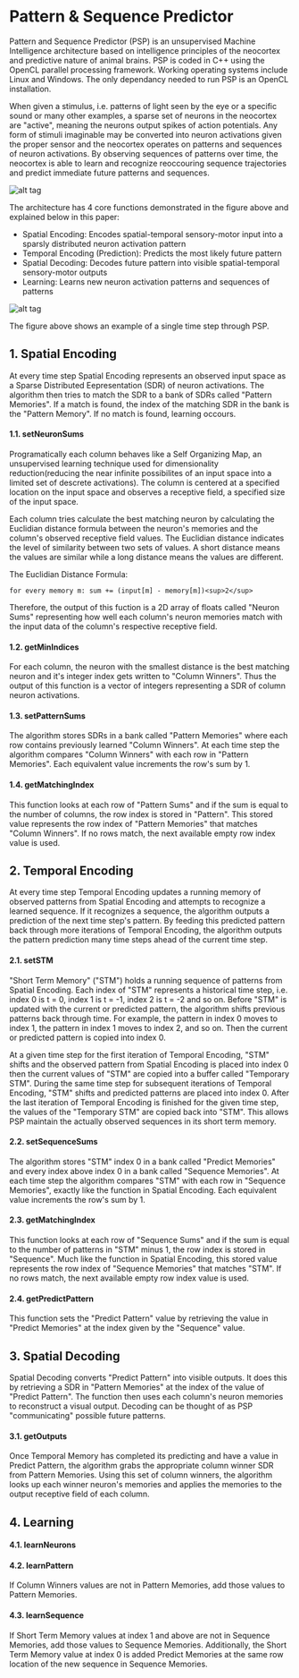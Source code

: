 # Pattern & Sequence Predictor

Pattern and Sequence Predictor (PSP) is an unsupervised Machine Intelligence architecture based on intelligence principles of the neocortex and predictive nature of animal brains.  PSP is coded in C++ using the OpenCL parallel processing framework.  Working operating systems include Linux and Windows.  The only dependancy needed to run PSP is an OpenCL installation.

When given a stimulus, i.e. patterns of light seen by the eye or a specific sound or many other examples, a sparse set of neurons in the neocortex are "active", meaning the neurons output spikes of action potentials.  Any form of stimuli imaginable may be converted into neuron activations given the proper sensor and the neocortex operates on patterns and sequences of neuron activations.  By observing sequences of patterns over time, the neocortex is able to learn and recognize reoccouring sequence trajectories and predict immediate future patterns and sequences.  

![alt tag](https://raw.githubusercontent.com/ddigiorg/neuroowl.github.io/master/webpages/technology/pattern-sequence-predictor/figure-1.png)

The architecture has 4 core functions demonstrated in the figure above and explained below in this paper:
- Spatial Encoding: Encodes spatial-temporal sensory-motor input into a sparsly distributed neuron activation pattern
- Temporal Encoding (Prediction): Predicts the most likely future pattern
- Spatial Decoding: Decodes future pattern into visible spatial-temporal sensory-motor outputs
- Learning: Learns new neuron activation patterns and sequences of patterns

![alt tag](https://raw.githubusercontent.com/ddigiorg/neuroowl.github.io/master/webpages/technology/pattern-sequence-predictor/map.png)

The figure above shows an example of a single time step through PSP.

## 1. Spatial Encoding

At every time step Spatial Encoding represents an observed input space as a Sparse Distributed Eepresentation (SDR) of neuron activations.  The algorithm then tries to match the SDR to a bank of SDRs called "Pattern Memories".  If a match is found, the index of the matching SDR in the bank is the "Pattern Memory".  If no match is found, learning occours.

#### 1.1. setNeuronSums

Programatically each column behaves like a Self Organizing Map, an unsupervised learning technique used for dimensionality reduction(reducing the near infinite possibilites of an input space into a limited set of descrete activations).  The column is centered at a specified location on the input space and observes a receptive field, a specified size of the input space.  

Each column tries calculate the best matching neuron by calculating the Euclidian distance formula between the neuron's memories and the column's observed receptive field values.  The Euclidian distance indicates the level of similarity between two sets of values.  A short distance means the values are similar while a long distance means the values are different.  

The Euclidian Distance Formula:
```
for every memory m: sum += (input[m] - memory[m])<sup>2</sup>
```

Therefore, the output of this fuction is a 2D array of floats called "Neuron Sums" representing how well each column's neuron memories match with the input data of the column's respective receptive field.

#### 1.2. getMinIndices

For each column, the neuron with the smallest distance is the best matching neuron and it's integer index gets written to "Column Winners".  Thus the output of this function is a vector of integers representing a SDR of column neuron activations.

#### 1.3. setPatternSums

The algorithm stores SDRs in a bank called "Pattern Memories" where each row contains previously learned "Column Winners".  At each time step the algorithm compares "Column Winners" with each row in "Pattern Memories".  Each equivalent value increments the row's sum by 1.

#### 1.4. getMatchingIndex

This function looks at each row of "Pattern Sums" and if the sum is equal to the number of columns, the row index is stored in "Pattern".  This stored value represents the row index of "Pattern Memories" that matches "Column Winners".  If no rows match, the next available empty row index value is used.

## 2. Temporal Encoding

At every time step Temporal Encoding updates a running memory of observed patterns from Spatial Encoding and attempts to recognize a learned sequence.  If it recognizes a sequence, the algorithm outputs a prediction of the next time step's pattern.  By feeding this predicted pattern back through more iterations of Temporal Encoding, the algorithm outputs the pattern prediction many time steps ahead of the current time step.

#### 2.1. setSTM

"Short Term Memory" ("STM") holds a running sequence of patterns from Spatial Encoding.  Each index of "STM" represents a historical time step, i.e. index 0 is t = 0, index 1 is t = -1, index 2 is t = -2 and so on.  Before "STM" is updated with the current or predicted pattern, the algorithm shifts previous patterns back through time.  For example, the pattern in index 0 moves to index 1, the pattern in index 1 moves to index 2, and so on.  Then the current or predicted pattern is copied into index 0.

At a given time step for the first iteration of Temporal Encoding, "STM" shifts and the observed pattern from Spatial Encoding is placed into index 0 then the current values of "STM" are copied into a buffer called "Temporary STM".  During the same time step for subsequent iterations of Temporal Encoding, "STM" shifts and predicted patterns are placed into index 0.  After the last iteration of Temporal Encoding is finished for the given time step, the values of the "Temporary STM" are copied back into "STM".  This allows PSP maintain the actually observed sequences in its short term memory.

#### 2.2. setSequenceSums

The algorithm stores "STM" index 0 in a bank called "Predict Memories" and every index above index 0 in a bank called "Sequence Memories".  At each time step the algorithm compares "STM" with each row in "Sequence Memories", exactly like the function in Spatial Encoding.  Each equivalent value increments the row's sum by 1.

#### 2.3. getMatchingIndex

This function looks at each row of "Sequence Sums" and if the sum is equal to the number of patterns in "STM" minus 1, the row index is stored in "Sequence".  Much like the function in Spatial Encoding, this stored value represents the row index of "Sequence Memories" that matches "STM".  If no rows match, the next available empty row index value is used.

#### 2.4. getPredictPattern

This function sets the "Predict Pattern" value by retrieving the value in "Predict Memories" at the index given by the "Sequence" value.

## 3. Spatial Decoding

Spatial Decoding converts "Predict Pattern" into visible outputs.  It does this by retrieving a SDR in "Pattern Memories" at the index of the value of "Predict Pattern".  The function then uses each column's neuron memories to reconstruct a visual output.  Decoding can be thought of as PSP "communicating" possible future patterns.

#### 3.1. getOutputs

Once Temporal Memory has completed its predicting and have a value in Predict Pattern, the algorithm grabs the appropriate column winner SDR from Pattern Memories.  Using this set of column winners, the algorithm looks up each winner neuron's memories and applies the memories to the output receptive field of each column.

## 4. Learning

#### 4.1. learnNeurons

#### 4.2. learnPattern

If Column Winners values are not in Pattern Memories, add those values to Pattern Memories.

#### 4.3. learnSequence

If Short Term Memory values at index 1 and above are not in Sequence Memories, add those values to Sequence Memories.  Additionally, the Short Term Memory value at index 0 is added Predict Memories at the same row location of the new sequence in Sequence Memories.
